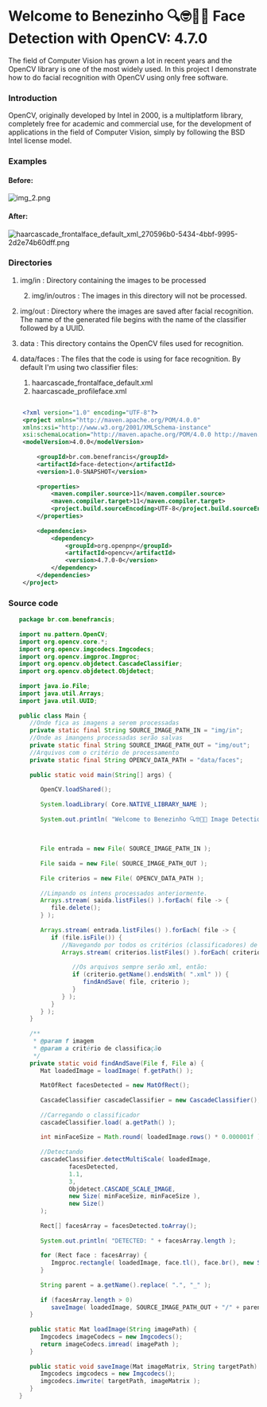 # Welcome to Benezinho 🔍🤓👍🏽 Face Detection with OpenCV: 4.7.0

The field of Computer Vision has grown a lot in recent years and the OpenCV library is one of the most widely used. In this project I demonstrate how to do facial recognition with OpenCV using only free software.
### Introduction

OpenCV, originally developed by Intel in 2000, is a multiplatform library, completely free for academic and commercial use, for the development of applications in the field of Computer Vision, simply by following the BSD Intel license model.

### Examples

#### Before:


 

![img_2.png](img%2Fin%2Fimg_2.png)


#### After:


![haarcascade_frontalface_default_xml_270596b0-5434-4bbf-9995-2d2e74b60dff.png](img%2Fout%2Fhaarcascade_frontalface_default_xml_270596b0-5434-4bbf-9995-2d2e74b60dff.png)


 

### Directories

1. img/in : Directory containing the images to be processed

   2. img/in/outros : The images in this directory will not be processed.

2. img/out : Directory where the images are saved after facial recognition. The name of the generated file begins with the name of the classifier followed by a UUID.

3. data : This directory contains the OpenCV files used for recognition.

4. data/faces : The files that the code is using for face recognition. By default I'm using two classifier files:
   1.  haarcascade_frontalface_default.xml
   2.  haarcascade_profileface.xml





```xml

    <?xml version="1.0" encoding="UTF-8"?>
    <project xmlns="http://maven.apache.org/POM/4.0.0"
    xmlns:xsi="http://www.w3.org/2001/XMLSchema-instance"
    xsi:schemaLocation="http://maven.apache.org/POM/4.0.0 http://maven.apache.org/xsd/maven-4.0.0.xsd">
    <modelVersion>4.0.0</modelVersion>
    
        <groupId>br.com.benefrancis</groupId>
        <artifactId>face-detection</artifactId>
        <version>1.0-SNAPSHOT</version>
    
        <properties>
            <maven.compiler.source>11</maven.compiler.source>
            <maven.compiler.target>11</maven.compiler.target>
            <project.build.sourceEncoding>UTF-8</project.build.sourceEncoding>
        </properties>
        
        <dependencies>
            <dependency>
                <groupId>org.openpnp</groupId>
                <artifactId>opencv</artifactId>
                <version>4.7.0-0</version>
            </dependency>
        </dependencies>
    </project>

```

### Source code

````Java 
   package br.com.benefrancis;
   
   import nu.pattern.OpenCV;
   import org.opencv.core.*;
   import org.opencv.imgcodecs.Imgcodecs;
   import org.opencv.imgproc.Imgproc;
   import org.opencv.objdetect.CascadeClassifier;
   import org.opencv.objdetect.Objdetect;
   
   import java.io.File;
   import java.util.Arrays;
   import java.util.UUID;
   
   public class Main {
      //Onde fica as imagens a serem processadas
      private static final String SOURCE_IMAGE_PATH_IN = "img/in";
      //Onde as imangens processadas serão salvas
      private static final String SOURCE_IMAGE_PATH_OUT = "img/out";
      //Arquivos com o critério de processamento
      private static final String OPENCV_DATA_PATH = "data/faces";
   
      public static void main(String[] args) {
   
         OpenCV.loadShared();
   
         System.loadLibrary( Core.NATIVE_LIBRARY_NAME );
   
         System.out.println( "Welcome to Benezinho 🔍🤓👍🏽 Image Detection with OpenCV: " + Core.VERSION );
   
   
   
         File entrada = new File( SOURCE_IMAGE_PATH_IN );
   
         File saida = new File( SOURCE_IMAGE_PATH_OUT );
   
         File criterios = new File( OPENCV_DATA_PATH );
   
         //Limpando os intens processados anteriormente.
         Arrays.stream( saida.listFiles() ).forEach( file -> {
            file.delete();
         } );
   
         Arrays.stream( entrada.listFiles() ).forEach( file -> {
            if (file.isFile()) {
               //Navegando por todos os critérios (classificadores) de reconhecimento do diretório
               Arrays.stream( criterios.listFiles() ).forEach( criterio -> {
   
                  //Os arquivos sempre serão xml, então:
                  if (criterio.getName().endsWith( ".xml" )) {
                     findAndSave( file, criterio );
                  }
               } );
            }
         } );
      }
   
      /**
       * @param f imagem
       * @param a critério de classificação
       */
      private static void findAndSave(File f, File a) {
         Mat loadedImage = loadImage( f.getPath() );
   
         MatOfRect facesDetected = new MatOfRect();
   
         CascadeClassifier cascadeClassifier = new CascadeClassifier();
   
         //Carregando o classificador
         cascadeClassifier.load( a.getPath() );
   
         int minFaceSize = Math.round( loadedImage.rows() * 0.000001f );
   
         //Detectando
         cascadeClassifier.detectMultiScale( loadedImage,
                 facesDetected,
                 1.1,
                 3,
                 Objdetect.CASCADE_SCALE_IMAGE,
                 new Size( minFaceSize, minFaceSize ),
                 new Size()
         );
   
         Rect[] facesArray = facesDetected.toArray();
   
         System.out.println( "DETECTED: " + facesArray.length );
   
         for (Rect face : facesArray) {
            Imgproc.rectangle( loadedImage, face.tl(), face.br(), new Scalar( 0, 0, 255 ), 1 );
         }
   
         String parent = a.getName().replace( ".", "_" );
   
         if (facesArray.length > 0)
            saveImage( loadedImage, SOURCE_IMAGE_PATH_OUT + "/" + parent + "_" + UUID.randomUUID() + ".png" );
      }
   
      public static Mat loadImage(String imagePath) {
         Imgcodecs imageCodecs = new Imgcodecs();
         return imageCodecs.imread( imagePath );
      }
   
      public static void saveImage(Mat imageMatrix, String targetPath) {
         Imgcodecs imgcodecs = new Imgcodecs();
         imgcodecs.imwrite( targetPath, imageMatrix );
      }
   }
````

